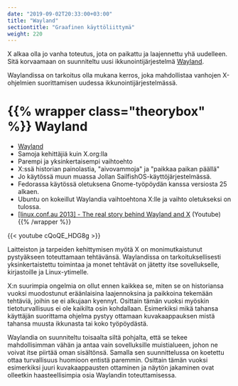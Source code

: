 ```yaml
---
date: "2019-09-02T20:33:00+03:00"
title: "Wayland"
sectiontitle: "Graafinen käyttöliittymä"
weight: 220
---
```


X alkaa olla jo vanha toteutus, jota on paikattu ja laajennettu yhä uudelleen.
Sitä korvaamaan on suunniteltu uusi ikkunointijärjestelmä
[Wayland](https://wayland.freedesktop.org/).

Waylandissa on tarkoitus olla mukana kerros, joka mahdollistaa vanhojen X-ohjelmien
suorittamisen uudessa ikkunointijärjestelmässä.

{{% wrapper class="theorybox" %}}
Wayland
==============================
* [Wayland](http://en.wikipedia.org/wiki/Wayland_%28display_server_protocol%29)
* Samoja kehittäjiä kuin X.org:lla
* Parempi ja yksinkertaisempi vaihtoehto
* X:ssä historian painolastia, "aivovammoja" ja "paikkaa paikan päällä"
* Jo käytössä muun muassa Jollan SailfishOS-käyttöjärjestelmässä.
* Fedorassa käytössä oletuksena Gnome-työpöydän kanssa versiosta 25 alkaen.
* Ubuntu on kokeillut Waylandia vaihtoehtona X:lle ja vaihto oletukseksi on tulossa.
* [[linux.conf.au 2013] - The real story behind Wayland and X](https://www.youtube.com/watch?v=cQoQE_HDG8g) (Youtube)
{{% /wrapper %}}

{{< youtube cQoQE_HDG8g >}}

Laitteiston ja tarpeiden kehittymisen myötä X on monimutkaistunut pystyäkseen
toteuttamaan tehtävänsä. Waylandissa on tarkoituksellisesti yksinkertaistettu
toimintaa ja monet tehtävät on jätetty itse sovellukselle, kirjastoille ja
Linux-ytimelle.

X:n suurimpia ongelmia on ollut ennen kaikkea se, miten se on historiansa
vuoksi muodostunut eräänlaisina laajennoksina ja paikkoina tekemään tehtäviä,
joihin se ei alkujaan kyennyt. Osittain tämän vuoksi myöskin tietoturvallisuus
ei ole kaikilta osin kohdallaan. Esimerkiksi mikä tahansa käyttäjän suorittama
ohjelma pystyy ottamaan kuvakaappauksen mistä tahansa muusta ikkunasta tai
koko työpöydästä.

Waylandia on suunniteltu toisaalta siltä pohjalta, että se tekee mahdollisimman
vähän ja antaa vain sovelluksille muistialueen, johon ne voivat itse piirtää oman
sisältönsä. Samalla sen suunnittelussa on koetettu ottaa turvallisuus huomioon
entistä paremmin. Osittain tämän vuoksi esimerkiksi juuri kuvakaappausten ottaminen
ja näytön jakaminen ovat olleetkin haasteellisimpia osia Waylandin toteuttamisessa.
